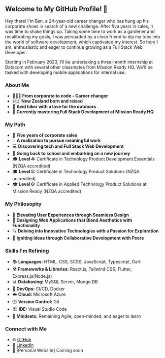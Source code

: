 ## Welcome to My GitHub Profile! 👋

Hey there! I'm Ben, a 24-year-old career changer who has hung up his corporate shoes in search of a new challenge. After five years in sales, it was time to shake things up. Taking some time to work as a gardener and recalibrating my goals, I was persuaded by a close friend to dip my toes into the world of software development, which captivated my interest. So here I am, enthusiastic and eager to continue growing as a Full Stack Web Developer.

Starting in February 2023, I'll be undertaking a three-month internship at Datacom with several other classmates from Mission Ready HQ. We'll be tasked with developing mobile applications for internal use.

### About Me

- 👨🏻‍💻 **From corporate to code - Career changer**
- 🇳🇿 **New Zealand born and raised**
- 🥾 **Avid hiker with a love for the outdoors**
- 📖 **Currently mastering Full Stack Development at Mission Ready HQ**

### My Path

- 👔 **Five years of corporate sales**
- 💡 **A realization to pursue meaningful work**
- 💻 **Discovering tech and Full Stack Web Development**
- 🚌 **Going back to school and embarking on a new journey**
- 🎓 **Level 4:** Certificate in Technology Product Development Essentials (NZQA accredited)
- 🎓 **Level 5:** Certificate in Technology Product Solutions (NZQA accredited)
- 🎓 **Level 6:** Certificate in Applied Technology Product Solutions at Mission Ready (NZQA accredited)

### My Philosophy

- 🚀 **Elevating User Experiences through Seamless Design**
- 📐 **Designing Web Applications that Blend Aesthetics with Functionality**
- 🔍 **Delving into Innovative Technologies with a Passion for Exploration**
- 🤝 **Igniting Ideas through Collaborative Development with Peers**

### Skills I'm Refining

- 📚 **Languages:** HTML, CSS, SCSS, JavaScript, Typescript, Dart
- 🛠️ **Frameworks & Libraries:** React.js, Tailwind CSS, Flutter, Express.js(Node.js)
- 📊 **Databasing:** MySQL Server, Mongo DB
- 🔄 **DevOps:** CI/CD, Docker
- ☁️ **Cloud:** Microsoft Azure
- 🕒 **Version Control:** Git
- 🏗️ **IDE:** Visual Studio Code
- 🧠 **Mindsets:** Remaining Agile, open-minded, and eager to learn

### Connect with Me

- 🌐 [GitHub](https://github.com/Walks99) 
- 📲 [LinkedIn](https://www.linkedin.com/in/ben-walker-8945662a3/)  
- 🕺 [Personal Website] Coming soon
